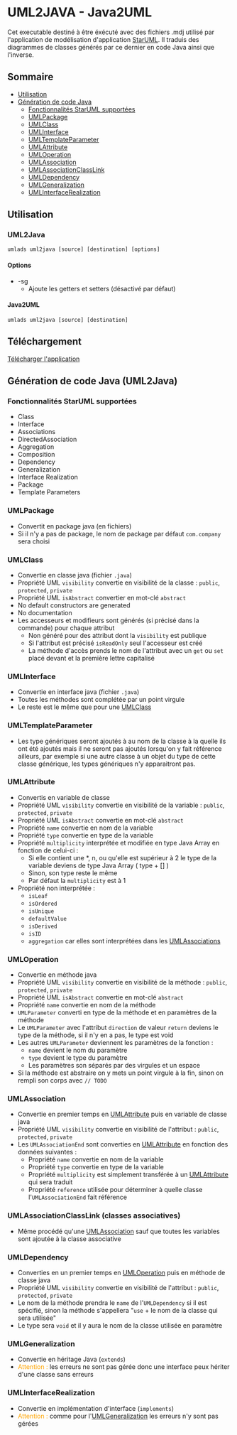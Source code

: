# UML2JAVA - Java2UML

Cet executable destiné à être éxécuté avec des fichiers .mdj utilisé par l'application de modélisation d'application [StarUML](https://staruml.io/). Il traduis des diagrammes de classes générés par ce dernier en code Java ainsi que l'inverse.

## Sommaire

* [Utilisation](#utilisation)
* [Génération de code Java](#gnration-de-code-java-uml2java)
  * [Fonctionnalités StarUML supportées](#fonctionnalits-staruml-supportes)
  * [UMLPackage](#umlpackage)
  * [UMLClass](#umlclass)
  * [UMLInterface](#umlinterface)
  * [UMLTemplateParameter](#umltemplateparameter)
  * [UMLAttribute](#umlattribute)
  * [UMLOperation](#umloperation)
  * [UMLAssociation](#umlassociation)
  * [UMLAssociationClassLink](#umlassociationclasslink-classes-associatives)
  * [UMLDependency](#umldependency)
  * [UMLGeneralization](#umlgeneralization)
  * [UMLInterfaceRealization](#umlinterfacerealization)

## Utilisation

### UML2Java

`umlads uml2java [source] [destination] [options]`

#### Options

* -sg
  * Ajoute les getters et setters (désactivé par défaut)

#### Java2UML

`umlads uml2java [source] [destination]`

## Téléchargement

<a href="https://github.com/Martin-Moreira-de-jesus/UML2JAVA/blob/main/target/umlads.jar" download>Télécharger l'application</a>

## Génération de code Java (UML2Java)

### Fonctionnalités StarUML supportées

* Class
* Interface
* Associations
* DirectedAssociation
* Aggregation
* Composition
* Dependency
* Generalization
* Interface Realization
* Package
* Template Parameters

### UMLPackage

* Convertit en package java (en fichiers)
* Si il n'y a pas de package, le nom de package par défaut `com.company` sera choisi

### UMLClass

* Convertie en classe java (fichier `.java`)
* Propriété UML `visibility` convertie en visibilité de la classe : `public`, `protected`, `private`
* Propriété UML `isAbstract` convertier en mot-clé `abstract`
* No default constructors are generated
* No documentation
* Les accesseurs et modifieurs sont générés (si précisé dans la commande) pour chaque attribut
  * Non généré pour des attribut dont la `visibility` est publique
  * Si l'attribut est précisé `isReadOnly` seul l'accesseur est créé
  * La méthode d'accès prends le nom de l'attribut avec un `get` ou `set` placé devant et la première lettre capitalisé

### UMLInterface

* Convertie en interface java (fichier `.java`)
* Toutes les méthodes sont complétée par un point virgule
* Le reste est le même que pour une [UMLClass](#umlclass)

### UMLTemplateParameter

* Les type génériques seront ajoutés à au nom de la classe à la quelle ils ont été ajoutés mais il ne seront pas ajoutés
lorsqu'on y fait référence ailleurs, par exemple si une autre classe à un objet du type de cette classe générique, les
types génériques n'y apparaitront pas.

### UMLAttribute

* Convertis en variable de classe
* Propriété UML `visibility` convertie en visibilité de la variable : `public`, `protected`, `private`
* Propriété UML `isAbstract` convertie en mot-clé `abstract`
* Propriété `name` convertie en nom de la variable
* Propriété `type` convertie en type de la variable
* Propriété `multiplicity` interprétée et modifiée en type Java Array en fonction de celui-ci :
  * Si elle contient une *, n, ou qu'elle est supérieur à 2 le type de la variable deviens de type Java Array ( type + [] )
  * Sinon, son type reste le même
  * Par défaut la `multiplicity` est à 1
* Propriété non interprétée :
  * `isLeaf`
  * `isOrdered`
  * `isUnique`
  * `defaultValue`
  * `isDerived`
  * `isID`
  * `aggregation` car elles sont interprétées dans les [UMLAssociations](#umlassociation)

### UMLOperation

* Convertie en méthode java
* Propriété UML `visibility` convertie en visibilité de la méthode : `public`, `protected`, `private`
* Propriété UML `isAbstract` convertie en mot-clé `abstract`
* Propriété `name` convertie en nom de la méthode
* `UMLParameter` converti en type de la méthode et en paramètres de la méthode
* Le `UMLParameter` avec l'attribut `direction` de valeur `return` deviens le type de la méthode, si il n'y en a pas, le type est void
* Les autres `UMLParameter` deviennent les paramètres de la fonction :
  * `name` devient le nom du paramètre
  * `type` devient le type du paramètre
  * Les paramètres son séparés par des virgules et un espace
* Si la méthode est abstraire on y mets un point virgule à la fin, sinon on rempli son corps avec `// TODO`

### UMLAssociation

* Convertie en premier temps en [UMLAttribute](#umlattribute) puis en variable de classe java
* Propriété UML `visibility` convertie en visibilité de l'attribut : `public`, `protected`, `private`
* Les `UMLAssociationEnd` sont converties en [UMLAttribute](#umlattribute) en fonction des données suivantes :
  * Propriété `name` convertie en nom de la variable
  * Propriété `type` convertie en type de la variable
  * Propriété `multiplicity` est simplement transférée à un [UMLAttribute](#umlattribute) qui sera traduit
  * Propriété `reference` utilisée pour déterminer à quelle classe l'`UMLAssociationEnd` fait référence

### UMLAssociationClassLink (classes associatives)

* Même procédé qu'une [UMLAssociation](#umlassociation) sauf que toutes les variables sont ajoutée à la classe associative

### UMLDependency

* Converties en un premier temps en [UMLOperation](#umloperation) puis en méthode de classe java
* Propriété UML `visibility` convertie en visibilité de l'attribut : `public`, `protected`, `private`
* Le nom de la méthode prendra le `name` de l'`UMLDependency` si il est spécifié, sinon la méthode s'appellera "`use` + le nom de la classe qui sera utilisée"
* Le type sera `void` et il y aura le nom de la classe utilisée en paramètre

### UMLGeneralization

* Convertie en héritage Java (`extends`)
* <span style="color: orange">Attention : </span>les erreurs ne sont pas gérée donc une interface peux hériter d'une classe sans erreurs

### UMLInterfaceRealization

* Convertie en implémentation d'interface (`implements`)
* <span style="color: orange">Attention : </span> comme pour l'[UMLGeneralization](#umlgeneralization) les erreurs n'y sont pas gérées

